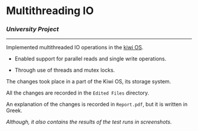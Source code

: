 # Multithreading IO

### *University Project*
---

Implemented multithreaded IO operations in the [kiwi OS](https://github.com/aejsmith/kiwi).

* Enabled support for parallel reads and single write operations.

* Through use of threads and mutex locks.

The changes took place in a part of the Kiwi OS, its storage system.

All the changes are recorded in the `Edited Files` directory.

An explanation of the changes is recorded in `Report.pdf`, but it is written in Greek.

*Although, it also contains the results of the test runs in screenshots.*
